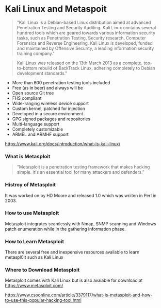 # Kali Linux and Metaspoit

> "Kali Linux is a Debian-based Linux distribution aimed at advanced Penetration Testing and Security Auditing. Kali Linux contains several hundred tools which are geared towards various information security tasks, such as Penetration Testing, Security research, Computer Forensics and Reverse Engineering. Kali Linux is developed, funded and maintained by Offensive Security, a leading information security training company."

> Kali Linux was released on the 13th March 2013 as a complete, top-to-bottom rebuild of BackTrack Linux, adhering completely to Debian development standards."

* More than 600 penetration testing tools included  
* Free (as in beer) and always will be  
* Open source Git tree  
* FHS compliant  
* Wide-ranging wireless device support  
* Custom kernel, patched for injection  
* Developed in a secure environment  
* GPG signed packages and repositories  
* Multi-language support  
* Completely customizable  
* ARMEL and ARMHF support  

https://www.kali.org/docs/introduction/what-is-kali-linux/

### What is Metasploit
> "Metasploit is a penetration testing framework that makes hacking simple. It's an essential tool for many attackers and defenders."

### Histroy of Metasploit
It was worked on by HD Moore and released 1.0 which was wriiten in Perl in 2003.

### How to use Metasploit
Metasploit integrates seamlessly with Nmap, SNMP scanning and Windows patch enumeration while in the gathering information phase.

### How to Learn Metasploit
There are several free and inexpensive resources available to learn metaspl0it such as Kali Linux

### Where to Download Metasploit
Metasploit comes with Kali Linux but is also avaiable for download at https://www.metasploit.com/

https://www.csoonline.com/article/3379117/what-is-metasploit-and-how-to-use-this-popular-hacking-tool.html


